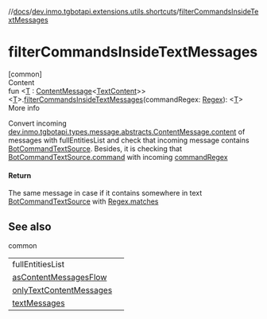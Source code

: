 //[docs](../../index.md)/[dev.inmo.tgbotapi.extensions.utils.shortcuts](index.md)/[filterCommandsInsideTextMessages](filter-commands-inside-text-messages.md)



# filterCommandsInsideTextMessages  
[common]  
Content  
fun <[T](filter-commands-inside-text-messages.md) : [ContentMessage](../dev.inmo.tgbotapi.types.message.abstracts/-content-message/index.md)<[TextContent](../dev.inmo.tgbotapi.types.message.content/-text-content/index.md)>> <[T](filter-commands-inside-text-messages.md)>.[filterCommandsInsideTextMessages](filter-commands-inside-text-messages.md)(commandRegex: [Regex](https://kotlinlang.org/api/latest/jvm/stdlib/kotlin.text/-regex/index.html)): <[T](filter-commands-inside-text-messages.md)>  
More info  


Convert incoming [dev.inmo.tgbotapi.types.message.abstracts.ContentMessage.content](../dev.inmo.tgbotapi.types.message.abstracts/-content-message/content.md) of messages with fullEntitiesList and check that incoming message contains [BotCommandTextSource](../dev.inmo.tgbotapi.types.MessageEntity.textsources/-bot-command-text-source/index.md). Besides, it is checking that [BotCommandTextSource.command](https://kotlinlang.org/api/latest/jvm/stdlib/kotlin.text/-regex/matches.html) with incoming [commandRegex](filter-commands-inside-text-messages.md)



#### Return  


The same message in case if it contains somewhere in text [BotCommandTextSource](../dev.inmo.tgbotapi.types.MessageEntity.textsources/-bot-command-text-source/index.md) with [Regex.matches](../dev.inmo.tgbotapi.types.MessageEntity.textsources/-bot-command-text-source/command.md)



## See also  
  
common  
  
| | |
|---|---|
| <a name="dev.inmo.tgbotapi.extensions.utils.shortcuts//filterCommandsInsideTextMessages/kotlinx.coroutines.flow.Flow[TypeParam(bounds=[dev.inmo.tgbotapi.types.message.abstracts.ContentMessage[dev.inmo.tgbotapi.types.message.content.TextContent]])]#kotlin.text.Regex/PointingToDeclaration/"></a>fullEntitiesList| <a name="dev.inmo.tgbotapi.extensions.utils.shortcuts//filterCommandsInsideTextMessages/kotlinx.coroutines.flow.Flow[TypeParam(bounds=[dev.inmo.tgbotapi.types.message.abstracts.ContentMessage[dev.inmo.tgbotapi.types.message.content.TextContent]])]#kotlin.text.Regex/PointingToDeclaration/"></a>|
| <a name="dev.inmo.tgbotapi.extensions.utils.shortcuts//filterCommandsInsideTextMessages/kotlinx.coroutines.flow.Flow[TypeParam(bounds=[dev.inmo.tgbotapi.types.message.abstracts.ContentMessage[dev.inmo.tgbotapi.types.message.content.TextContent]])]#kotlin.text.Regex/PointingToDeclaration/"></a>[asContentMessagesFlow](../dev.inmo.tgbotapi.extensions.utils.updates/as-content-messages-flow.md)| <a name="dev.inmo.tgbotapi.extensions.utils.shortcuts//filterCommandsInsideTextMessages/kotlinx.coroutines.flow.Flow[TypeParam(bounds=[dev.inmo.tgbotapi.types.message.abstracts.ContentMessage[dev.inmo.tgbotapi.types.message.content.TextContent]])]#kotlin.text.Regex/PointingToDeclaration/"></a>|
| <a name="dev.inmo.tgbotapi.extensions.utils.shortcuts//filterCommandsInsideTextMessages/kotlinx.coroutines.flow.Flow[TypeParam(bounds=[dev.inmo.tgbotapi.types.message.abstracts.ContentMessage[dev.inmo.tgbotapi.types.message.content.TextContent]])]#kotlin.text.Regex/PointingToDeclaration/"></a>[onlyTextContentMessages](../dev.inmo.tgbotapi.extensions.utils/only-text-content-messages.md)| <a name="dev.inmo.tgbotapi.extensions.utils.shortcuts//filterCommandsInsideTextMessages/kotlinx.coroutines.flow.Flow[TypeParam(bounds=[dev.inmo.tgbotapi.types.message.abstracts.ContentMessage[dev.inmo.tgbotapi.types.message.content.TextContent]])]#kotlin.text.Regex/PointingToDeclaration/"></a>|
| <a name="dev.inmo.tgbotapi.extensions.utils.shortcuts//filterCommandsInsideTextMessages/kotlinx.coroutines.flow.Flow[TypeParam(bounds=[dev.inmo.tgbotapi.types.message.abstracts.ContentMessage[dev.inmo.tgbotapi.types.message.content.TextContent]])]#kotlin.text.Regex/PointingToDeclaration/"></a>[textMessages](text-messages.md)| <a name="dev.inmo.tgbotapi.extensions.utils.shortcuts//filterCommandsInsideTextMessages/kotlinx.coroutines.flow.Flow[TypeParam(bounds=[dev.inmo.tgbotapi.types.message.abstracts.ContentMessage[dev.inmo.tgbotapi.types.message.content.TextContent]])]#kotlin.text.Regex/PointingToDeclaration/"></a>|
  
  



